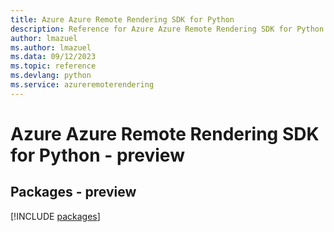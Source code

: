 ```yaml
---
title: Azure Azure Remote Rendering SDK for Python
description: Reference for Azure Azure Remote Rendering SDK for Python
author: lmazuel
ms.author: lmazuel
ms.data: 09/12/2023
ms.topic: reference
ms.devlang: python
ms.service: azureremoterendering
---
```

# Azure Azure Remote Rendering SDK for Python - preview
## Packages - preview
[!INCLUDE [packages](azure-remote-rendering-index.md)]